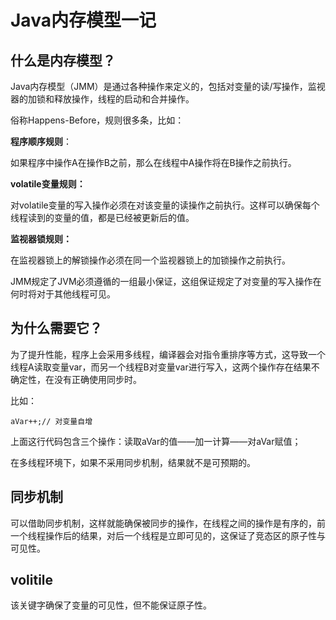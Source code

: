 # Java内存模型一记

## 什么是内存模型？

Java内存模型（JMM）是通过各种操作来定义的，包括对变量的读/写操作，监视器的加锁和释放操作，线程的启动和合并操作。

俗称Happens-Before，规则很多条，比如：

**程序顺序规则**：

如果程序中操作A在操作B之前，那么在线程中A操作将在B操作之前执行。

**volatile变量规则：**

对volatile变量的写入操作必须在对该变量的读操作之前执行。这样可以确保每个线程读到的变量的值，都是已经被更新后的值。

**监视器锁规则：**

在监视器锁上的解锁操作必须在同一个监视器锁上的加锁操作之前执行。



JMM规定了JVM必须遵循的一组最小保证，这组保证规定了对变量的写入操作在何时将对于其他线程可见。

## 为什么需要它？

为了提升性能，程序上会采用多线程，编译器会对指令重排序等方式，这导致一个线程A读取变量var，而另一个线程B对变量var进行写入，这两个操作存在结果不确定性，在没有正确使用同步时。

比如：

```
aVar++;// 对变量自增
```

上面这行代码包含三个操作：读取aVar的值——加一计算——对aVar赋值；

在多线程环境下，如果不采用同步机制，结果就不是可预期的。



## 同步机制

可以借助同步机制，这样就能确保被同步的操作，在线程之间的操作是有序的，前一个线程操作后的结果，对后一个线程是立即可见的，这保证了竞态区的原子性与可见性。



## volitile

该关键字确保了变量的可见性，但不能保证原子性。